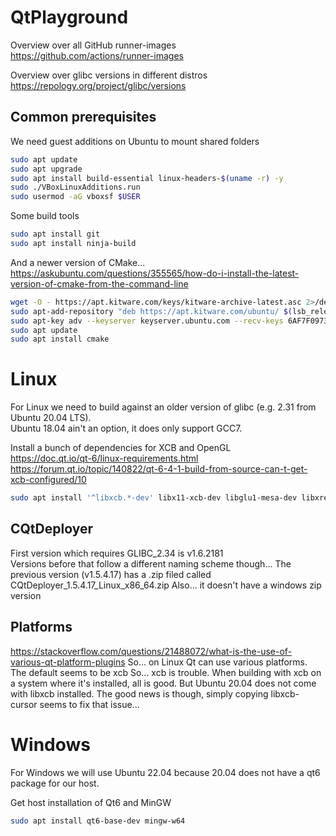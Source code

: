 # QtPlayground

Overview over all GitHub runner-images  
https://github.com/actions/runner-images

Overview over glibc versions in different distros  
https://repology.org/project/glibc/versions

## Common prerequisites
We need guest additions on Ubuntu to mount shared folders
```sh
sudo apt update
sudo apt upgrade
sudo apt install build-essential linux-headers-$(uname -r) -y
sudo ./VBoxLinuxAdditions.run
sudo usermod -aG vboxsf $USER
```

Some build tools
```sh
sudo apt install git
sudo apt install ninja-build
```

And a newer version of CMake...  
https://askubuntu.com/questions/355565/how-do-i-install-the-latest-version-of-cmake-from-the-command-line  
```sh
wget -O - https://apt.kitware.com/keys/kitware-archive-latest.asc 2>/dev/null | gpg --dearmor - | sudo tee /etc/apt/trusted.gpg.d/kitware.gpg >/dev/null
sudo apt-add-repository "deb https://apt.kitware.com/ubuntu/ $(lsb_release -cs) main"
sudo apt-key adv --keyserver keyserver.ubuntu.com --recv-keys 6AF7F09730B3F0A4
sudo apt update
sudo apt install cmake
```

# Linux
For Linux we need to build against an older version of glibc (e.g. 2.31 from Ubuntu 20.04 LTS).  
Ubuntu 18.04 ain't an option, it does only support GCC7.

Install a bunch of dependencies for XCB and OpenGL  
https://doc.qt.io/qt-6/linux-requirements.html
https://forum.qt.io/topic/140822/qt-6-4-1-build-from-source-can-t-get-xcb-configured/10
```sh
sudo apt install '^libxcb.*-dev' libx11-xcb-dev libglu1-mesa-dev libxrender-dev libxi-dev libxkbcommon-dev libxkbcommon-x11-dev
```

## CQtDeployer
First version which requires GLIBC_2.34 is v1.6.2181  
Versions before that follow a different naming scheme though...
The previous version (v1.5.4.17) has a .zip filed called CQtDeployer_1.5.4.17_Linux_x86_64.zip
Also... it doesn't have a windows zip version

## Platforms
https://stackoverflow.com/questions/21488072/what-is-the-use-of-various-qt-platform-plugins
So... on Linux Qt can use various platforms. The default seems to be xcb
So... xcb is trouble. When building with xcb on a system where it's installed, all is good. But Ubuntu 20.04 does not come with libxcb installed.
The good news is though, simply copying libxcb-cursor seems to fix that issue...

# Windows
For Windows we will use Ubuntu 22.04 because 20.04 does not have a qt6 package for our host.

Get host installation of Qt6 and MinGW
```sh
sudo apt install qt6-base-dev mingw-w64
```